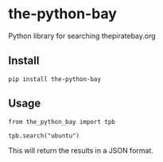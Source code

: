 # the-python-bay

Python library for searching thepiratebay.org

## Install

    pip install the-python-bay

## Usage

```
from the_python_bay import tpb

tpb.search("ubuntu")
```

This will return the results in a JSON format.